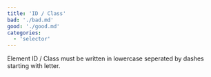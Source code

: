```yaml
---
title: 'ID / Class'
bad: './bad.md'
good: './good.md'
categories:
  - 'selector'
---
```


Element ID / Class must be written in lowercase seperated by dashes starting with letter.
